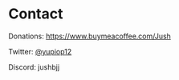 # Contact

Donations: https://www.buymeacoffee.com/Jush

Twitter: [@yupiop12](https://twitter.com/yupiop12)

Discord: jushbjj
